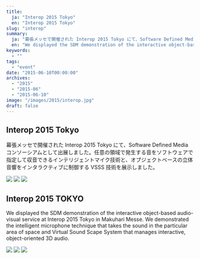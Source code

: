 ```yaml
---
title:
  ja: "Interop 2015 Tokyo"
  en: "Interop 2015 Tokyo"
slug: "interop"
summary:
  ja: "幕張メッセで開催された Interop 2015 Tokyo にて、Software Defined Media コンソーシアムとして出展しました。"
  en: "We displayed the SDM demonstration of the interactive object-based audio-visual service at Interop 2015 Tokyo in Makuhari Messe."
keywords:
  - ""
tags:
  - "event"
date: "2015-06-10T00:00:00"
archives:
  - "2015"
  - "2015-06"
  - "2015-06-10"
image: "/images/2015/interop.jpg"
draft: false
---
```


<!-- 日本語記事ここから -->
<section lang="ja" v-if="$context.locale === 'ja-jp'">

# Interop 2015 Tokyo

幕張メッセで開催された Interop 2015 Tokyo にて、Software Defined Media コンソーシアムとして出展しました。任意の領域で発生する音をソフトウェアで指定して収音できるインテリジェントマイク技術と、オブジェクトベースの立体音響をインタラクティブに制御する VSSS 技術を展示しました。

<div class="grid grid-rows-1 grid-cols-3 gap-4">
  <a href="/legacies/img/interop2015/Interop2015-1.jpg"><img src="/legacies/img/interop2015/Interop2015-1.jpg" /></a>
  <a href="/legacies/img/interop2015/Interop2015-2.jpg"><img src="/legacies/img/interop2015/Interop2015-2.jpg" /></a>
  <a href="/legacies/img/interop2015/Interop2015-3.jpg"><img src="/legacies/img/interop2015/Interop2015-3.jpg" /></a>
</div>

</section>
<!-- 日本語記事ここまで -->

<!-- English article start -->
<section lang="en" v-else>

# Interop 2015 TOKYO

We displayed the SDM demonstration of the interactive object-based audio-visual service at Interop 2015 Tokyo in Makuhari Messe. We demonstrated the intelligent microphone technique that takes the sound in the particular area of space and Virtual Sound Scape System that manages interactive, object-oriented 3D audio.

<div class="grid grid-rows-1 grid-cols-3 gap-4">
  <a href="/legacies/img/interop2015/Interop2015-1.jpg"><img src="/legacies/img/interop2015/Interop2015-1.jpg" /></a>
  <a href="/legacies/img/interop2015/Interop2015-2.jpg"><img src="/legacies/img/interop2015/Interop2015-2.jpg" /></a>
  <a href="/legacies/img/interop2015/Interop2015-3.jpg"><img src="/legacies/img/interop2015/Interop2015-3.jpg" /></a>
</div>

</section>
<!-- English article end -->
